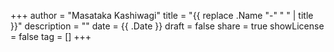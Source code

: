 +++
author = "Masataka Kashiwagi"
title = "{{ replace .Name "-" " " | title }}"
description = ""
date = {{ .Date }}
draft = false
share = true
showLicense = false
tag = []
+++

